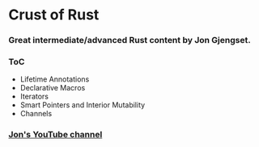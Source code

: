 # Crust of Rust

### Great intermediate/advanced Rust content by Jon Gjengset. 

### ToC

- Lifetime Annotations
- Declarative Macros
- Iterators
- Smart Pointers and Interior Mutability
- Channels



### [Jon's YouTube channel](https://www.youtube.com/@JonGjengset/videos)
